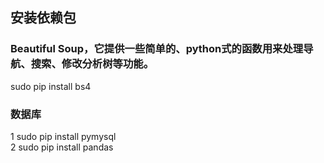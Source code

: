 ## 安装依赖包  
###  Beautiful Soup，它提供一些简单的、python式的函数用来处理导航、搜索、修改分析树等功能。
sudo pip install bs4
### 数据库
1 sudo pip install pymysql  
2 sudo pip install pandas
